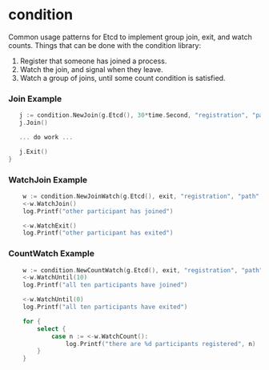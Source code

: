 condition
=========

Common usage patterns for Etcd to implement group join, exit, and watch counts.
Things that can be done with the condition library:

 1. Register that someone has joined a process.
 1. Watch the join, and signal when they leave.
 1. Watch a group of joins, until some count condition is satisfied.

### Join Example
 ```go
    j := condition.NewJoin(g.Etcd(), 30*time.Second, "registration", "path", "in", "etcd")
    j.Join()

    ... do work ...

    j.Exit()
}
```

### WatchJoin Example
```go
	w := condition.NewJoinWatch(g.Etcd(), exit, "registration", "path", "to", "watch")
	<-w.WatchJoin()
	log.Printf("other participant has joined")

	<-w.WatchExit()
	log.Printf("other participant has exited")
```

### CountWatch Example
```go
	w := condition.NewCountWatch(g.Etcd(), exit, "registration", "path", "to", "watch")
	<-w.WatchUntil(10)
	log.Printf("all ten participants have joined")

	<-w.WatchUntil(0)
	log.Printf("all ten participants have exited")

	for {
		select {
			case n := <-w.WatchCount():
				log.Printf("there are %d participants registered", n)
		}
	}
```